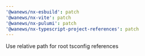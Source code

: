 ```yaml
---
'@wanews/nx-esbuild': patch
'@wanews/nx-vite': patch
'@wanews/nx-pulumi': patch
'@wanews/nx-typescript-project-references': patch
---
```


Use relative path for root tsconfig references
